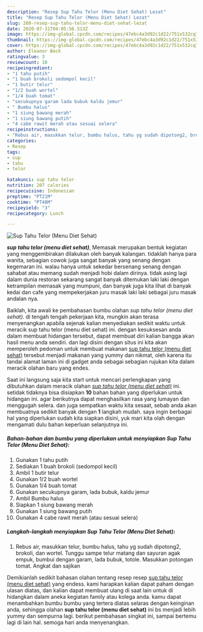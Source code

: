 ```yaml
---
description: "Resep Sup Tahu Telor (Menu Diet Sehat) Lezat"
title: "Resep Sup Tahu Telor (Menu Diet Sehat) Lezat"
slug: 260-resep-sup-tahu-telor-menu-diet-sehat-lezat
date: 2020-07-31T04:05:56.513Z
image: https://img-global.cpcdn.com/recipes/47ebc4a3d92c1d22/751x532cq70/sup-tahu-telor-menu-diet-sehat-foto-resep-utama.jpg
thumbnail: https://img-global.cpcdn.com/recipes/47ebc4a3d92c1d22/751x532cq70/sup-tahu-telor-menu-diet-sehat-foto-resep-utama.jpg
cover: https://img-global.cpcdn.com/recipes/47ebc4a3d92c1d22/751x532cq70/sup-tahu-telor-menu-diet-sehat-foto-resep-utama.jpg
author: Eleanor Beck
ratingvalue: 3
reviewcount: 10
recipeingredient:
- "1 tahu putih"
- "1 buah brokoli sedompol kecil"
- "1 butir telur"
- "1/2 buah wortel"
- "1/4 buah tomat"
- "secukupnya garam lada bubuk kaldu jemur"
- " Bumbu halus"
- "1 siung bawang merah"
- "1 siung bawang putih"
- "4 cabe rawit merah atau sesuai selera"
recipeinstructions:
- "Rebus air, masukkan telur, bumbu halus, tahu yg sudah dipotong2, brokoli, dan wortel. Tunggu sampe telur matang dan sayuran agak empuk, bumbui dengan garam, lada bubuk, totole. Masukkan potongan tomat. Angkat dan sajikan"
categories:
- Resep
tags:
- sup
- tahu
- telor

katakunci: sup tahu telor 
nutrition: 207 calories
recipecuisine: Indonesian
preptime: "PT21M"
cooktime: "PT48M"
recipeyield: "3"
recipecategory: Lunch

---
```



![Sup Tahu Telor (Menu Diet Sehat)](https://img-global.cpcdn.com/recipes/47ebc4a3d92c1d22/751x532cq70/sup-tahu-telor-menu-diet-sehat-foto-resep-utama.jpg)

<b><i>sup tahu telor (menu diet sehat)</i></b>, Memasak merupakan bentuk kegiatan yang menggembirakan dilakukan oleh banyak kalangan. tidaklah hanya para wanita, sebagian cowok juga sangat banyak yang senang dengan kegemaran ini. walau hanya untuk sekedar bersenang senang dengan sahabat atau memang sudah menjadi hobi dalam dirinya. tidak asing lagi dalam dunia restoran sekarang sangat banyak ditemukan laki laki dengan ketrampilan memasak yang mumpuni, dan banyak juga kita lihat di banyak kedai dan cafe yang mempekerjakan juru masak laki laki sebagai juru masak andalan nya.

Baiklah, kita awali ke pembahasan bumbu olahan <i>sup tahu telor (menu diet sehat)</i>. di tengah tengah pekerjaan kita, mungkin akan terasa menyenangkan apabila sejenak kalian menyediakan sedikit waktu untuk meracik sup tahu telor (menu diet sehat) ini. dengan kesuksesan anda dalam membuat hidangan tersebut, dapat membuat diri kalian bangga akan hasil menu anda sendiri. dan lagi disini dengan situs ini kita akan memperoleh pedoman untuk membuat makanan <u>sup tahu telor (menu diet sehat)</u> tersebut menjadi makanan yang yummy dan nikmat, oleh karena itu tandai alamat laman ini di gadget anda sebagai sebagian rujukan kita dalam meracik olahan baru yang endes.




Saat ini langsung saja kita start untuk mencari perlengkapan yang dibutuhkan dalam meracik olahan <u><i>sup tahu telor (menu diet sehat)</i></u> ini. setidak tidaknya bisa disiapkan <b>10</b> bahan bahan yang diperlukan untuk hidangan ini. agar berikutnya dapat menghasilkan rasa yang lumayan dan menggugah selera. dan juga sempatkan waktu kita sesaat, sebab anda akan membuatnya sedikit banyak dengan <b>1</b> langkah mudah. saya ingin berbagai hal yang diperlukan sudah kita siapkan disini, yuk mari kita olah dengan mengamati dulu bahan keperluan selanjutnya ini.

<!--inarticleads1-->

##### Bahan-bahan dan bumbu yang diperlukan untuk menyiapkan Sup Tahu Telor (Menu Diet Sehat):

1. Gunakan 1 tahu putih
1. Sediakan 1 buah brokoli (sedompol kecil)
1. Ambil 1 butir telur
1. Gunakan 1/2 buah wortel
1. Gunakan 1/4 buah tomat
1. Gunakan secukupnya garam, lada bubuk, kaldu jemur
1. Ambil  Bumbu halus
1. Siapkan 1 siung bawang merah
1. Gunakan 1 siung bawang putih
1. Gunakan 4 cabe rawit merah (atau sesuai selera)




<!--inarticleads2-->

##### Langkah-langkah menyiapkan Sup Tahu Telor (Menu Diet Sehat):

1. Rebus air, masukkan telur, bumbu halus, tahu yg sudah dipotong2, brokoli, dan wortel. Tunggu sampe telur matang dan sayuran agak empuk, bumbui dengan garam, lada bubuk, totole. Masukkan potongan tomat. Angkat dan sajikan




Demikianlah sedikit bahasan olahan tentang resep resep <u>sup tahu telor (menu diet sehat)</u> yang endess. kami harapkan kalian dapat paham dengan ulasan diatas, dan kalian dapat membuat ulang di saat lain untuk di hidangkan dalam aneka kegiatan family atau kolega anda. kamu dapat menambahkan bumbu bumbu yang tertera diatas selaras dengan keinginan anda, sehingga olahan <b>sup tahu telor (menu diet sehat)</b> ini bs menjadi lebih yummy dan sempurna lagi. berikut pembahasan singkat ini, sampai bertemu lagi di lain hal. semoga hari anda menyenangkan.
